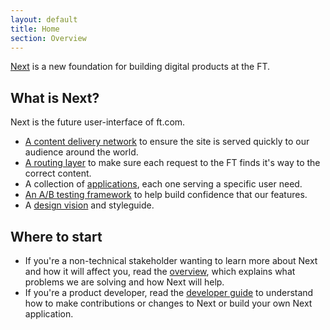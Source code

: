 ```yaml
---
layout: default
title: Home
section: Overview
---
```


<p class="alert-big"><a href="https://next.ft.com">Next</a> is a new foundation for building digital products at the FT.</p>

## What is Next?

Next is the future user-interface of ft.com.

- [A content delivery
  network](http://git.svc.ft.com:8080/projects/NEXT/repos/fastly-deploy/browse)
  to ensure the site is served quickly to our audience around the world.
- [A routing layer](http://git.svc.ft.com/projects/NEXT/repos/router/browse) to
  make sure each request to the FT finds it's way to the correct content.
- A collection of [applications](http://next-registry.ft.com), each one serving
  a specific user need.
- [An A/B testing framework](https://github.com/Financial-Times/next-ab) to
  help build confidence that our features.
- A [design vision](http://next.ft.com/__styleguide) and styleguide.

## Where to start

* If you're a non-technical stakeholder wanting to learn more about Next and how it will affect you, read the [overview]({{site.baseurl}}/docs/overview/non-technical), which explains what problems we are solving and how Next will help.
* If you're a product developer, read the [developer guide]({{site.baseurl}}/docs/developer-guide) to understand how to make contributions or changes to Next or build your own Next application.
